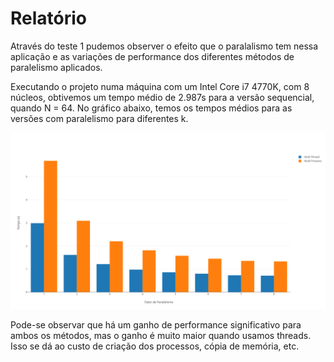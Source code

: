 # Relatório

Através do teste 1 pudemos observer o efeito que o paralalismo tem nessa aplicação e as variações de performance dos diferentes métodos de paralelismo aplicados.

Executando o projeto numa máquina com um Intel Core i7 4770K, com 8 núcleos, obtivemos um tempo médio de 2.987s para a versão sequencial, quando N = 64. No gráfico abaixo, temos os tempos médios para as versões com paralelismo para diferentes k.

![Grafico](https://raw.githubusercontent.com/rmobis/MC714/master/teste1/grafico.png)

Pode-se observar que há um ganho de performance significativo para ambos os métodos, mas o ganho é muito maior quando usamos threads. Isso se dá ao custo de criação dos processos, cópia de memória, etc.
